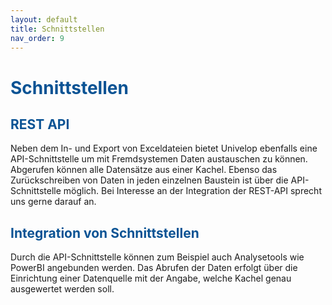 ```yaml
---
layout: default
title: Schnittstellen
nav_order: 9
---
```


# <span style="color:#0b5394">Schnittstellen</span>

## <span style="color:#0b5394">REST API</span>
Neben dem In- und Export von Exceldateien bietet Univelop ebenfalls eine API-Schnittstelle um mit Fremdsystemen Daten austauschen zu können.
Abgerufen können alle Datensätze aus einer Kachel. Ebenso das Zurückschreiben von Daten in jeden einzelnen Baustein ist über die API-Schnittstelle möglich.
Bei Interesse an der Integration der REST-API sprecht uns gerne darauf an.

## <span style="color:#0b5394">Integration von Schnittstellen</span>
Durch die API-Schnittstelle können zum Beispiel auch Analysetools wie PowerBI angebunden werden. Das Abrufen der Daten erfolgt über die Einrichtung einer Datenquelle mit der Angabe, welche Kachel genau ausgewertet werden soll.